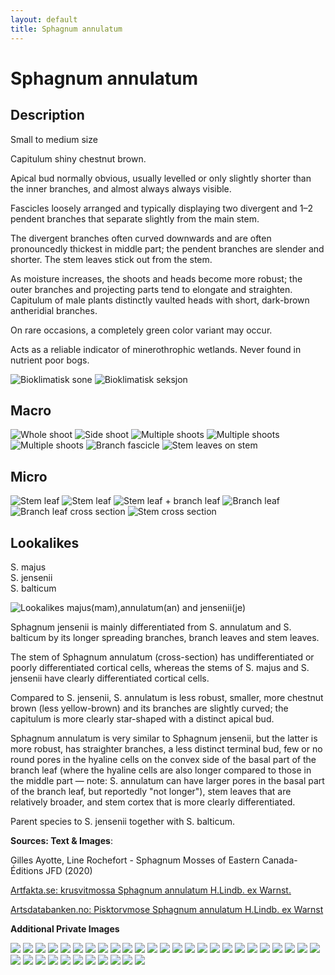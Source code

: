```yaml
---
layout: default
title: Sphagnum annulatum
---
```


# Sphagnum annulatum

## Description

Small to medium size

Capitulum shiny chestnut brown.

Apical bud normally obvious, usually levelled or only slightly shorter than the inner branches, and almost always always visible.

Fascicles loosely arranged and typically displaying two divergent and 1–2 pendent branches that separate slightly from the main stem.

The divergent branches often curved downwards and are often pronouncedly thickest in middle part; the pendent branches are slender and shorter. The stem leaves stick out from the stem.

As moisture increases, the shoots and heads become more robust; the outer branches and projecting parts tend to elongate and straighten. Capitulum of male plants distinctly vaulted heads with short, dark-brown antheridial branches.

On rare occasions, a completely green color variant may occur.

Acts as a reliable indicator of minerothrophic wetlands. Never found in nutrient poor bogs.

<img src="bioklimatisk-sone.webp" alt="Bioklimatisk sone" style="max-width:100%;height:auto;" />

<img src="bioklimatisk-seksjon.webp" alt="Bioklimatisk seksjon" style="max-width:100%;height:auto;" />

## Macro

<img src="shoot-side.png" alt="Whole shoot" style="max-width:100%;height:auto;" />

<img src="shoot-top-down.png" alt="Side shoot" style="max-width:100%;height:auto;" />

<img src="shoot-multiple.png" alt="Multiple shoots" style="max-width:100%;height:auto;" />

<img src="shoot-multiple-2.webp" alt="Multiple shoots" style="max-width:100%;height:auto;" />

<img src="shoot-multiple-3.webp" alt="Multiple shoots" style="max-width:100%;height:auto;" />

<img src="branch-fascicle.webp" alt="Branch fascicle" style="max-width:100%;height:auto;" />

<img src="stem-leaves-on-stem.webp" alt="Stem leaves on stem" style="max-width:100%;height:auto;" />

## Micro

<img src="leaf-stem.png" alt="Stem leaf" style="max-width:100%;height:auto;" />

<img src="leaf-stem-2.png" alt="Stem leaf" style="max-width:100%;height:auto;" />

<img src="leaf-stem-branch.webp" alt="Stem leaf + branch leaf" style="max-width:100%;height:auto;" />

<img src="leaf-branch.png" alt="Branch leaf" style="max-width:100%;height:auto;" />

<img src="leaf-branch-cross-section.png" alt="Branch leaf cross section" style="max-width:100%;height:auto;" />

<img src="stem-cross-section.png" alt="Stem cross section" style="max-width:100%;height:auto;" />

## Lookalikes

S. majus  
S. jensenii  
S. balticum

<img src="lookalikes-majus-annulatum-jensenii.webp" alt="Lookalikes majus(mam),annulatum(an) and jensenii(je)" style="max-width:100%;height:auto;" />

Sphagnum jensenii is mainly differentiated from S. annulatum and S. balticum by its longer spreading branches, branch leaves and stem leaves.

The stem of Sphagnum annulatum (cross-section) has undifferentiated or poorly differentiated cortical cells, whereas the stems of S. majus and S. jensenii have clearly differentiated cortical cells.

Compared to S. jensenii, S. annulatum is less robust, smaller, more chestnut brown (less yellow-brown) and its branches are slightly curved; the capitulum is more clearly star-shaped with a distinct apical bud.

Sphagnum annulatum is very similar to Sphagnum jensenii, but the latter is more robust, has straighter branches, a less distinct terminal bud, few or no round pores in the hyaline cells on the convex side of the basal part of the branch leaf (where the hyaline cells are also longer compared to those in the middle part — note: S. annulatum can have larger pores in the basal part of the branch leaf, but reportedly "not longer"), stem leaves that are relatively broader, and stem cortex that is more clearly differentiated.

Parent species to S. jensenii together with S. balticum.

**Sources: Text & Images**:

Gilles Ayotte, Line Rochefort - Sphagnum Mosses of Eastern Canada-Éditions JFD (2020)

[Artfakta.se: krusvitmossa Sphagnum annulatum H.Lindb. ex Warnst.](https://artfakta.se/taxa/2883/information?src=1&class=11)

[Artsdatabanken.no: Pisktorvmose Sphagnum annulatum H.Lindb. ex Warnst](https://artsdatabanken.no/Pages/186268/)

**Additional Private Images**

<img src="20230617_105027.jpg" style="max-width:100%;height:auto;" />
<img src="20230617_105037.jpg" style="max-width:100%;height:auto;" />
<img src="20230617_141916.jpg" style="max-width:100%;height:auto;" />
<img src="20230617_141919.jpg" style="max-width:100%;height:auto;" />
<img src="20230617_142526.jpg" style="max-width:100%;height:auto;" />
<img src="20230618_110417.jpg" style="max-width:100%;height:auto;" />
<img src="20230618_110420.jpg" style="max-width:100%;height:auto;" />
<img src="20230618_110425.jpg" style="max-width:100%;height:auto;" />
<img src="0230805_180650.jpg" style="max-width:100%;height:auto;" />
<img src="20230805_180655.jpg" style="max-width:100%;height:auto;" />
<img src="20230805_181123.jpg" style="max-width:100%;height:auto;" />
<img src="20230805_181128.jpg" style="max-width:100%;height:auto;" />
<img src="20230805_181133.jpg" style="max-width:100%;height:auto;" />
<img src="20230805_181148.jpg" style="max-width:100%;height:auto;" />
<img src="20230805_190256.jpg" style="max-width:100%;height:auto;" />
<img src="20230807_130222.jpg" style="max-width:100%;height:auto;" />
<img src="0230807_130228.jpg" style="max-width:100%;height:auto;" />
<img src="20230807_131718.jpg" style="max-width:100%;height:auto;" />
<img src="20230807_132247.jpg" style="max-width:100%;height:auto;" />
<img src="20230807_133727.jpg" style="max-width:100%;height:auto;" />
<img src="20230807_133902.jpg" style="max-width:100%;height:auto;" />
<img src="20230807_134106.jpg" style="max-width:100%;height:auto;" />
<img src="20230807_134721.jpg" style="max-width:100%;height:auto;" />
<img src="20230807_134820.jpg" style="max-width:100%;height:auto;" />
<img src="20230807_174512.jpg" style="max-width:100%;height:auto;" />
<img src="20240817_175410.jpg" style="max-width:100%;height:auto;" />
<img src="0240817_175424.jpg" style="max-width:100%;height:auto;" />
<img src="20240817_175558.jpg" style="max-width:100%;height:auto;" />
<img src="20240817_175615.jpg" style="max-width:100%;height:auto;" />
<img src="20240818_143706.jpg" style="max-width:100%;height:auto;" />
<img src="20240818_143829.jpg" style="max-width:100%;height:auto;" />
<img src="20240818_143951.jpg" style="max-width:100%;height:auto;" />
<img src="20240818_144117.jpg" style="max-width:100%;height:auto;" />
<img src="20240818_144349.jpg" style="max-width:100%;height:auto;" />
<img src="20240818_144505.jpg" style="max-width:100%;height:auto;" />
<img src="20250329_122918.jpg" style="max-width:100%;height:auto;" />
